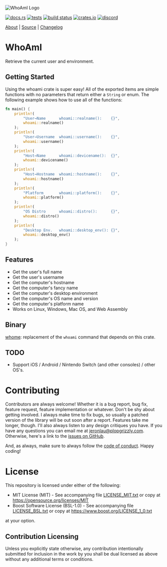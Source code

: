 ![WhoAmI Logo](https://libcala.github.io/whoami/res/icon.svg)

[![docs.rs](https://docs.rs/whoami/badge.svg)](https://docs.rs/whoami)
[![tests](https://github.com/libcala/whoami/workflows/tests/badge.svg)](https://github.com/libcala/whoami/actions?query=workflow%3Atests)
[![build status](https://api.travis-ci.com/libcala/whoami.svg?branch=master)](https://travis-ci.com/libcala/whoami)
[![crates.io](https://img.shields.io/crates/v/whoami.svg)](https://crates.io/crates/whoami)
[![discord](https://img.shields.io/badge/discord-Cala%20Project-green.svg)](https://discord.gg/nXwF59K)

[About](https://libcala.github.io/whoami) |
[Source](https://github.com/libcala/whoami) |
[Changelog](https://github.com/libcala/whoami/blob/master/CHANGELOG.md)

# WhoAmI
Retrieve the current user and environment.

## Getting Started
Using the whoami crate is super easy!  All of the exported items are simple
functions with no parameters that return either a `String` or enum.  The
following example shows how to use all of the functions:

```rust
fn main() {
    println!(
        "User→Name      whoami::realname():    {}",
        whoami::realname()
    );
    println!(
        "User→Username  whoami::username():    {}",
        whoami::username()
    );
    println!(
        "Host→Name      whoami::devicename():  {}",
        whoami::devicename()
    );
    println!(
        "Host→Hostname  whoami::hostname():    {}",
        whoami::hostname()
    );
    println!(
        "Platform       whoami::platform():    {}",
        whoami::platform()
    );
    println!(
        "OS Distro      whoami::distro():      {}",
        whoami::distro()
    );
    println!(
        "Desktop Env.   whoami::desktop_env(): {}",
        whoami::desktop_env()
    );
}
```

## Features
* Get the user's full name
* Get the user's username
* Get the computer's hostname
* Get the computer's fancy name
* Get the computer's desktop environment
* Get the computer's OS name and version
* Get the computer's platform name
* Works on Linux, Windows, Mac OS, and Web Assembly

## Binary
[whome](https://crates.io/crates/whome): replacement of the `whoami` command that depends on this crate.

## TODO
* Support iOS / Android / Nintendo Switch (and other consoles) / other OS's.

# Contributing
Contributors are always welcome!  Whether it is a bug report, bug fix, feature
request, feature implementation or whatever.  Don't be shy about getting
involved.  I always make time to fix bugs, so usually a patched version of the
library will be out soon after a report.  Features take me longer, though.  I'll
also always listen to any design critiques you have.  If you have any questions
you can email me at jeronlau@plopgrizzly.com.  Otherwise, here's a link to the
[issues on GitHub](https://github.com/libcala/whoami/issues).

And, as always, make sure to always follow the
[code of conduct](https://github.com/libcala/whoami/blob/master/CODEOFCONDUCT.md).
Happy coding!

# License
This repository is licensed under either of the following:

- MIT License (MIT) - See accompanying file
  [LICENSE_MIT.txt](https://github.com/libcala/whoami/blob/master/LICENSE_MIT.txt)
  or copy at https://opensource.org/licenses/MIT
- Boost Software License (BSL-1.0) - See accompanying file
  [LICENSE_BSL.txt](https://github.com/libcala/whoami/blob/master/LICENSE_BSL.txt)
  or copy at https://www.boost.org/LICENSE_1_0.txt

at your option.

## Contribution Licensing
Unless you explicitly state otherwise, any contribution intentionally submitted
for inclusion in the work by you shall be dual licensed as above without any
additional terms or conditions.
